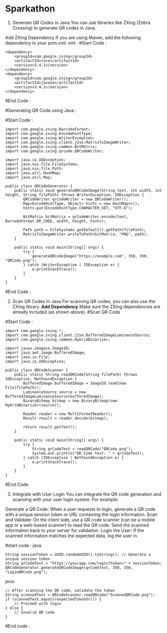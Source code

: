 # Sparkathon

1. Generate QR Codes in Java
You can use libraries like ZXing (Zebra Crossing) to generate QR codes in Java.

Add ZXing Dependency
If you are using Maven, add the following dependency to your pom.xml:
xml : 
#Start Code :
```
<dependency>
    <groupId>com.google.zxing</groupId>
    <artifactId>core</artifactId>
    <version>3.4.1</version>
</dependency>
<dependency>
    <groupId>com.google.zxing</groupId>
    <artifactId>javase</artifactId>
    <version>3.4.1</version>
</dependency>
```
#End Code :

#Generating QR Code using Java : 

#Start Code :
```
import com.google.zxing.BarcodeFormat;
import com.google.zxing.EncodeHintType;
import com.google.zxing.WriterException;
import com.google.zxing.client.j2se.MatrixToImageWriter;
import com.google.zxing.common.BitMatrix;
import com.google.zxing.qrcode.QRCodeWriter;

import java.io.IOException;
import java.nio.file.FileSystems;
import java.nio.file.Path;
import java.util.HashMap;
import java.util.Map;

public class QRCodeGenerator {
    public static void generateQRCodeImage(String text, int width, int height, String filePath) throws WriterException, IOException {
        QRCodeWriter qrCodeWriter = new QRCodeWriter();
        Map<EncodeHintType, Object> hints = new HashMap<>();
        hints.put(EncodeHintType.CHARACTER_SET, "UTF-8");
        
        BitMatrix bitMatrix = qrCodeWriter.encode(text, BarcodeFormat.QR_CODE, width, height, hints);
        
        Path path = FileSystems.getDefault().getPath(filePath);
        MatrixToImageWriter.writeToPath(bitMatrix, "PNG", path);
    }

    public static void main(String[] args) {
        try {
            generateQRCodeImage("https://example.com", 350, 350, "QRCode.png");
        } catch (WriterException | IOException e) {
            e.printStackTrace();
        }
    }
}
```
#End Code :

2. Scan QR Codes in Java
For scanning QR codes, you can also use the ZXing library.
**Add Dependency**
Make sure the ZXing dependencies are already included (as shown above).
#Scan QR Code

#Start Code :
```
import com.google.zxing.*;
import com.google.zxing.client.j2se.BufferedImageLuminanceSource;
import com.google.zxing.common.HybridBinarizer;

import javax.imageio.ImageIO;
import java.awt.image.BufferedImage;
import java.io.File;
import java.io.IOException;

public class QRCodeScanner {
    public static String readQRCode(String filePath) throws IOException, NotFoundException {
        BufferedImage bufferedImage = ImageIO.read(new File(filePath));
        LuminanceSource source = new BufferedImageLuminanceSource(bufferedImage);
        BinaryBitmap bitmap = new BinaryBitmap(new HybridBinarizer(source));
        
        Reader reader = new MultiFormatReader();
        Result result = reader.decode(bitmap);
        
        return result.getText();
    }

    public static void main(String[] args) {
        try {
            String qrCodeText = readQRCode("QRCode.png");
            System.out.println("QR Code text: " + qrCodeText);
        } catch (IOException | NotFoundException e) {
            e.printStackTrace();
        }
    }
}
```
#End Code.

3. Integrate with User Login
You can integrate the QR code generation and scanning with your user login system. For example:

Generate a QR Code: When a user requests to login, generate a QR code with a unique session token or URL containing the login information.
Scan and Validate: On the client side, use a QR code scanner (can be a mobile app or a web-based scanner) to read the QR code. Send the scanned information back to your server for validation.
Login the User: If the scanned information matches the expected data, log the user in.

#start code : 
java: 
```
String sessionToken = UUID.randomUUID().toString(); // Generate a unique session token
String qrCodeText = "https://yourapp.com/login?token=" + sessionToken;
QRCodeGenerator.generateQRCodeImage(qrCodeText, 350, 350, "LoginQRCode.png");
```

java: 
```
// After scanning the QR code, validate the token
String scannedText = QRCodeScanner.readQRCode("ScannedQRCode.png");
if (scannedText.equals(expectedTokenUrl)) {
    // Proceed with login
} else {
    // Invalid QR code
}
```
#End code : 

